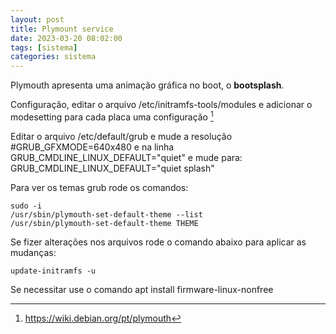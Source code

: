 ```yaml
---
layout: post
title: Plymount service
date: 2023-03-20 08:02:00
tags: [sistema]
categories: sistema
---
```


Plymouth apresenta uma animação gráfica no boot, o **bootsplash**.

Configuração,  editar o arquivo /etc/initramfs-tools/modules  e adicionar o modesetting para cada placa uma configuração [^1]

 Editar o arquivo /etc/default/grub e mude a resolução  #GRUB_GFXMODE=640x480 e
 na linha GRUB_CMDLINE_LINUX_DEFAULT="quiet" e mude para: GRUB_CMDLINE_LINUX_DEFAULT="quiet splash"

Para ver os temas grub rode os comandos:

    sudo -i
    /usr/sbin/plymouth-set-default-theme --list
    /usr/sbin/plymouth-set-default-theme THEME

Se fizer alterações nos arquivos rode o comando abaixo para aplicar as mudanças:

    update-initramfs -u

Se necessitar use o comando
    apt install firmware-linux-nonfree    

[^1]: https://wiki.debian.org/pt/plymouth
